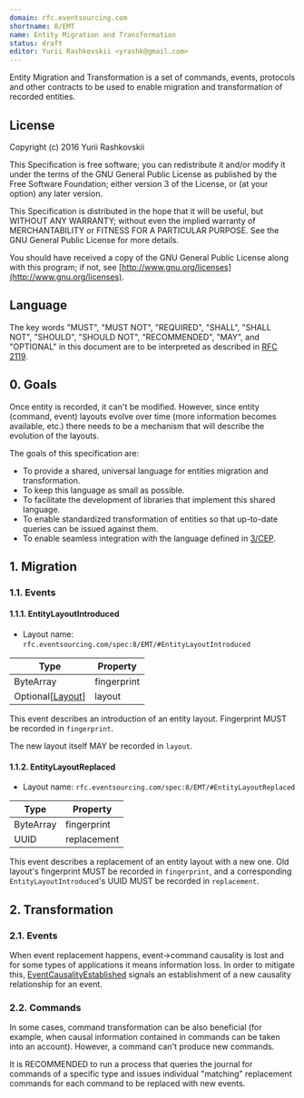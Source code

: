 ```yaml
---
domain: rfc.eventsourcing.com
shortname: 8/EMT
name: Entity Migration and Transformation
status: draft
editor: Yurii Rashkovskii <yrashk@gmail.com>
---
```


Entity Migration and Transformation is a set of commands, events, protocols and other contracts to be used to enable migration and transformation of recorded entities.

## License

Copyright (c) 2016 Yurii Rashkovskii

This Specification is free software; you can redistribute it and/or modify it under the terms of the GNU General Public License as published by the Free Software Foundation; either version 3 of the License, or (at your option) any later version.

This Specification is distributed in the hope that it will be useful, but WITHOUT ANY WARRANTY; without even the implied warranty of MERCHANTABILITY or FITNESS FOR A PARTICULAR PURPOSE. See the GNU General Public License for more details.

You should have received a copy of the GNU General Public License along with this program; if not, see [http://www.gnu.org/licenses](http://www.gnu.org/licenses).

## Language

The key words "MUST", "MUST NOT", "REQUIRED", "SHALL", "SHALL NOT", "SHOULD", "SHOULD NOT", "RECOMMENDED", "MAY", and "OPTIONAL" in this document are to be interpreted as described in [RFC 2119](http://tools.ietf.org/html/rfc2119).

## 0. Goals

Once entity is recorded, it can't be modified. However, since entity (command, event) layouts evolve over time (more information becomes available, etc.) there needs to be a mechanism that will describe the evolution of the layouts.

The goals of this specification are:

* To provide a shared, universal language for entities migration and
  transformation.
* To keep this language as small as possible.
* To facilitate the development of libraries that implement this shared
  language.
* To enable standardized transformation of entities so that up-to-date
  queries can be issued against them.
* To enable seamless integration with the language defined in
  [3/CEP](../3/README.md).

## 1. Migration

### 1.1. Events

#### 1.1.1. EntityLayoutIntroduced <a name="EntityLayoutIntroduced"></a>

* Layout name: `rfc.eventsourcing.com/spec:8/EMT/#EntityLayoutIntroduced`

| Type                                               | Property       |
|----------------------------------------------------|----------------|
| ByteArray                                          | fingerprint    |
| Optional[[Layout](http://rfc.eventsourcing.com/spec:7/LDL/#Layout)] | layout |

This event describes an introduction of an entity layout. Fingerprint MUST be recorded in `fingerprint`.

The new layout itself MAY be recorded in `layout`.


#### 1.1.2. EntityLayoutReplaced <a name="EntityLayoutReplaced"></a>

* Layout name: `rfc.eventsourcing.com/spec:8/EMT/#EntityLayoutReplaced`

| Type      | Property       |
|-----------|----------------|
| ByteArray | fingerprint    |
| UUID      | replacement    |

This event describes a replacement of an entity layout with a new one. Old
layout's fingerprint MUST be recorded in `fingerprint`, and a corresponding
`EntityLayoutIntroduced`'s UUID MUST be recorded in `replacement`.

## 2. Transformation

### 2.1. Events

When event replacement happens, event->command causality is lost and for some types of applications it means information loss. In order to mitigate this, [EventCausalityEstablished](http://rfc.eventsourcing.com/spec:9/RIG/#EventCausalityEstablished) signals an establishment of a new causality relationship for an event.

### 2.2. Commands

In some cases, command transformation can be also beneficial (for example, when causal information contained in commands can be taken into an account). However, a command can't produce new commands.

It is RECOMMENDED to run a process that queries the journal for commands of a specific type and issues individual "matching" replacement commands for each command to be replaced with new events.
